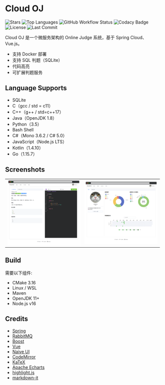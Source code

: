 # Cloud OJ

![Stars](https://img.shields.io/github/stars/imcloudfloating/Cloud-OJ?logo=github)
![Top Languages](https://img.shields.io/github/languages/top/imcloudfloating/Cloud-OJ?logo=github)
![GitHub Workflow Status](https://img.shields.io/github/workflow/status/imcloudfloating/Cloud-OJ/Java%20CI%20with%20Maven?logo=github)
![Codacy Badge](https://api.codacy.com/project/badge/Grade/3fb7e4c059c5431799b8863218750095)
![License](https://img.shields.io/github/license/imcloudfloating/Cloud-OJ)
![Last Commit](https://img.shields.io/github/last-commit/imcloudfloating/Cloud-OJ)

Cloud OJ 是一个微服务架构的 Online Judge 系统，基于 Spring Cloud、Vue.js。

- 支持 Docker 部署
- 支持 SQL 判题（SQLite）
- 代码高亮
- 可扩展判题服务

## Language Supports

- SQLite
- C（gcc / std = c11）
- C++（g++ / std=c++17）
- Java（OpenJDK 1.8）
- Python（3.5）
- Bash Shell
- C#（Mono 3.6.2 / C# 5.0）
- JavaScript（Node.js LTS）
- Kotlin（1.4.10）
- Go（1.15.7）

## Screenshots

<table>
<tr>
    <td><img src="./.assets/preview_1.png"></td>
    <td><img src="./.assets/preview_2.png"></td>
</tr>
</table>

## Build

需要以下组件:

- CMake 3.16
- Linux / WSL
- Maven
- OpenJDK 11+
- Node.js v16

## Credits

- [Spring](https://spring.io/)
- [RabbitMQ](https://www.rabbitmq.com/)
- [Boost](https://www.boost.org/)
- [Vue](https://vuejs.org/)
- [Naive UI](https://naiveui.com/)
- [CodeMirror](https://codemirror.net/)
- [KaTeX](https://katex.org/)
- [Apache Echarts](https://echarts.apache.org/)
- [highlight.js](https://highlightjs.org/)
- [markdown-it](https://github.com/markdown-it/)
